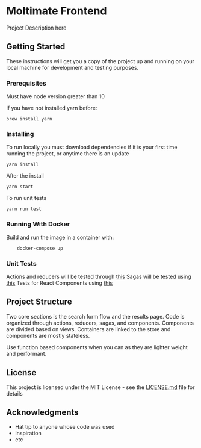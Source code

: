 # Moltimate Frontend

Project Description here

## Getting Started

These instructions will get you a copy of the project up and running on your local machine for development and testing purposes.

### Prerequisites

Must have node version greater than 10 

If you have not installed yarn before:
```
brew install yarn
```

### Installing

To run locally you must download dependencies if it is your first time running the project, or anytime there is an update

```
yarn install
```

After the install

```
yarn start
```
To run unit tests

```
yarn run test
```

### Running With Docker

Build and run the image in a container with:

		docker-compose up

### Unit Tests

Actions and reducers will be tested through [this](https://redux.js.org/recipes/writingtests) 
Sagas will be tested using [this](https://redux-saga.js.org/docs/advanced/Testing.html)
Tests for React Components using [this](https://jestjs.io/docs/en/tutorial-react)

## Project Structure

Two core sections is the search form flow and the results page. Code is organized through actions, reducers, sagas, and components. Components are divided based on views. Containers are linked to the store and components are mostly stateless. 

Use function based components when you can as they are lighter weight and performant.

## License

This project is licensed under the MIT License - see the [LICENSE.md](LICENSE.md) file for details

## Acknowledgments

* Hat tip to anyone whose code was used
* Inspiration
* etc
